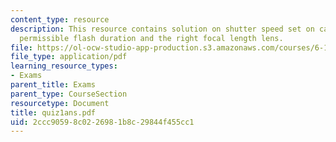 ```yaml
---
content_type: resource
description: This resource contains solution on shutter speed set on camera, maximum
  permissible flash duration and the right focal length lens.
file: https://ol-ocw-studio-app-production.s3.amazonaws.com/courses/6-163-strobe-project-laboratory-fall-2005/2ccc90598c0226981b8c29844f455cc1_quiz1ans.pdf
file_type: application/pdf
learning_resource_types:
- Exams
parent_title: Exams
parent_type: CourseSection
resourcetype: Document
title: quiz1ans.pdf
uid: 2ccc9059-8c02-2698-1b8c-29844f455cc1
---
```

